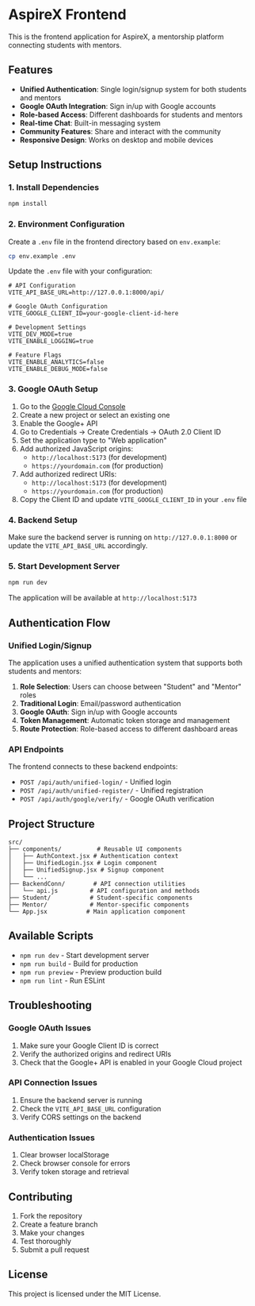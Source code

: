 # AspireX Frontend

This is the frontend application for AspireX, a mentorship platform connecting students with mentors.

## Features

- **Unified Authentication**: Single login/signup system for both students and mentors
- **Google OAuth Integration**: Sign in/up with Google accounts
- **Role-based Access**: Different dashboards for students and mentors
- **Real-time Chat**: Built-in messaging system
- **Community Features**: Share and interact with the community
- **Responsive Design**: Works on desktop and mobile devices

## Setup Instructions

### 1. Install Dependencies

```bash
npm install
```

### 2. Environment Configuration

Create a `.env` file in the frontend directory based on `env.example`:

```bash
cp env.example .env
```

Update the `.env` file with your configuration:

```env
# API Configuration
VITE_API_BASE_URL=http://127.0.0.1:8000/api/

# Google OAuth Configuration
VITE_GOOGLE_CLIENT_ID=your-google-client-id-here

# Development Settings
VITE_DEV_MODE=true
VITE_ENABLE_LOGGING=true

# Feature Flags
VITE_ENABLE_ANALYTICS=false
VITE_ENABLE_DEBUG_MODE=false
```

### 3. Google OAuth Setup

1. Go to the [Google Cloud Console](https://console.cloud.google.com/)
2. Create a new project or select an existing one
3. Enable the Google+ API
4. Go to Credentials → Create Credentials → OAuth 2.0 Client ID
5. Set the application type to "Web application"
6. Add authorized JavaScript origins:
   - `http://localhost:5173` (for development)
   - `https://yourdomain.com` (for production)
7. Add authorized redirect URIs:
   - `http://localhost:5173` (for development)
   - `https://yourdomain.com` (for production)
8. Copy the Client ID and update `VITE_GOOGLE_CLIENT_ID` in your `.env` file

### 4. Backend Setup

Make sure the backend server is running on `http://127.0.0.1:8000` or update the `VITE_API_BASE_URL` accordingly.

### 5. Start Development Server

```bash
npm run dev
```

The application will be available at `http://localhost:5173`

## Authentication Flow

### Unified Login/Signup

The application uses a unified authentication system that supports both students and mentors:

1. **Role Selection**: Users can choose between "Student" and "Mentor" roles
2. **Traditional Login**: Email/password authentication
3. **Google OAuth**: Sign in/up with Google accounts
4. **Token Management**: Automatic token storage and management
5. **Route Protection**: Role-based access to different dashboard areas

### API Endpoints

The frontend connects to these backend endpoints:

- `POST /api/auth/unified-login/` - Unified login
- `POST /api/auth/unified-register/` - Unified registration
- `POST /api/auth/google/verify/` - Google OAuth verification

## Project Structure

```
src/
├── components/          # Reusable UI components
│   ├── AuthContext.jsx # Authentication context
│   ├── UnifiedLogin.jsx # Login component
│   ├── UnifiedSignup.jsx # Signup component
│   └── ...
├── BackendConn/        # API connection utilities
│   └── api.js         # API configuration and methods
├── Student/           # Student-specific components
├── Mentor/            # Mentor-specific components
└── App.jsx           # Main application component
```

## Available Scripts

- `npm run dev` - Start development server
- `npm run build` - Build for production
- `npm run preview` - Preview production build
- `npm run lint` - Run ESLint

## Troubleshooting

### Google OAuth Issues

1. Make sure your Google Client ID is correct
2. Verify the authorized origins and redirect URIs
3. Check that the Google+ API is enabled in your Google Cloud project

### API Connection Issues

1. Ensure the backend server is running
2. Check the `VITE_API_BASE_URL` configuration
3. Verify CORS settings on the backend

### Authentication Issues

1. Clear browser localStorage
2. Check browser console for errors
3. Verify token storage and retrieval

## Contributing

1. Fork the repository
2. Create a feature branch
3. Make your changes
4. Test thoroughly
5. Submit a pull request

## License

This project is licensed under the MIT License.

